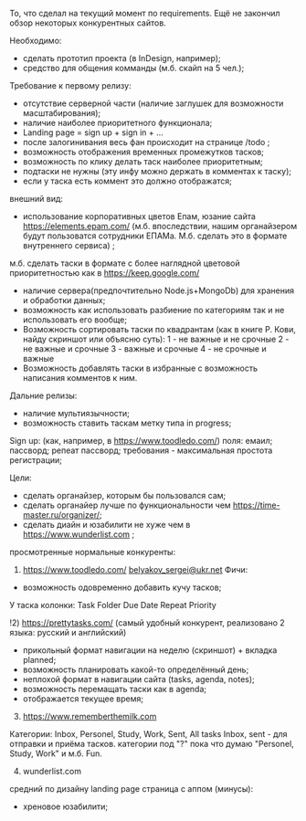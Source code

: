 То, что сделал на текущий момент по requirements. Ещё не закончил обзор некоторых конкурентных сайтов.

Необходимо:
 - сделать прототип проекта (в InDesign, например);
 - средство для общения комманды (м.б. скайп на 5 чел.);

Требование к первому релизу:
- отсутствие серверной части (наличие заглушек для возможности масштабирования);
- наличие наиболее приоритетного функционала;
- Landing page = sign up + sign in + ...
- после залогинивания весь фан происходит на странице /todo ;
- возможность отображения временных промежутков тасков;
- возможность по клику делать таск наиболее приоритетным;
- подтаски не нужны (эту инфу можно держать в комментах к таску);
- если у таска есть коммент это должно отображатся;

внешний вид: 
- использование корпоративных цветов Епам, юзание сайта https://elements.epam.com/ (м.б. впоследствии, нашим органайзером будут пользоватся сотрудники ЕПАМа. М.б. сделать это в формате внутреннего сервиса) ;

м.б. сделать таски в формате с более наглядной цветовой приоритетностью как в https://keep.google.com/

- наличие сервера(предпочтительно Node.js+MongoDb) для хранения и обработки данных;
- возможность как использовать разбиение по категориям так и не использовать его вообще;
- Возможность сортировать таски по квадрантам (как в книге Р. Кови, найду скриншот или объясню суть):
1 - не важные и не срочные
2 - не важные и срочные
3 - важные и срочные
4 - не срочные и важные
- Возможность добавлять таски в избранные с возможность написания комментов к ним.

Дальние релизы:
- наличие мультиязычности;
- возможность ставить таскам метку типа in progress;

Sign up: (как, например, в https://www.toodledo.com/)
поля:
емаил;
пассворд;
репеат пассворд;
требования - максимальная простота регистрации;

Цели:
 - сделать органайзер, которым бы пользовался сам;
 - сделать органайер лучше по функциональности чем https://time-master.ru/organizer/;
 - сделать диайн и юзабилити не хуже чем в https://www.wunderlist.com ;
 

просмотренные нормальные конкуренты:

1) https://www.toodledo.com/
belyakov_sergei@ukr.net
Фичи:
- возможность одовременно добавить кучу тасков;

У таска колонки:
Task 
Folder 
Due Date 
Repeat 
Priority 

!2) https://prettytasks.com/ (самый удобный конкурент, реализовано 2 языка: русский и английский)

- прикольный формат навигации на неделю (скриншот) + вкладка planned;
- возможность планировать какой-то определённый день;
- неплохой формат в навигации сайта (tasks, agenda, notes);
- возможность перемащать таски как в agenda;
- отображается текущее время;

3) https://www.rememberthemilk.com

Категории: Inbox, Personel, Study, Work, Sent, All tasks
Inbox, sent - для отправки и приёма тасков.
категории под "?"
пока что думаю "Personel, Study, Work" и м.б. Fun.


4) wunderlist.com

средний по дизайну landing page
страница с аппом (минусы):
- хреновое юзабилити;
